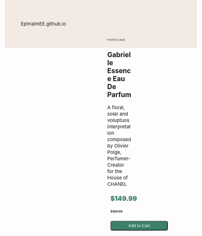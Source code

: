 EphraimEE.github.io
<html>
    <head>
        <meta name="viewport">
        <meta charset="utf-8" content="width=device-width, initial-scale=1.0">
        <title>Product Page</title>
        <style>
            html {
            min-height: 750px;
            max-height: 800px;
            min-width: 750px;
            max-width: 1660px;
            position: absolute;
            }
            body {
            height: 50%;
            width: 1440px;
            background-color: #F3EAE3;
            }
            main {
            width: 50%;
            height: 60%;
            background-color: #FFFFFF;
            display: flex;
            margin: auto;
            border-radius: 10px;
            gap: 20px;
            }
            button {
            width: 180px;
            border-radius: 5px;
            height: 30px;
            background-color: #3D8169;
            margin: 10px;
            color: #FFFFFF;
            }
            .image {
            width: 50%;
            }
            .perfume {
            width: 30%;
            }
            img {
            height: 100%;
            width: 100%;
            border-top-left-radius: 10px;
            border-bottom-left-radius: 10px;
            }
            h1{
            font-size: 9px;
            font-family: sans-serif;
            letter-spacing: 2px;
            margin-top: 20px;
            font-weight: 200;
            }
            p {
            font-size: 15px;
            line-height: 20px;
            }
            .price {
            margin: 10px;
            display: inline-block;
            }
            .price:nth-of-type(1) {
            font-size: 20px;
            color: #3D8169;
            font-weight: 900;
            }
            .price:nth-of-type(2) {
            font-size: 10px;
            }
        </style>
    </head>
    <body>
        <main class="main">
            <section class="image">
                <img src="https://encrypted-tbn0.gstatic.com/images?q=tbn:ANd9GcQcsvrNsMiJy0mpk63LMZUio-QqZg0cwvWe0hX8vR0pZu5pdsbw" alt="perfume">
            </section>
            <section class="perfume">
                <h1>PERFUME</h1>
                <h2>Gabrielle Essence Eau De Parfum</h2>
                <article>
                    <p class="intro">A floral, solar and voluptuos interpretation composed by Olivier Polge, Perfumer-Creator for the House of CHANEL</p>
                </article>
                <article>
                    <p class="price">$149.99</p><p class="price"><del>$169.99</del></p>
                </article>
                <button>Add to Cart</button>
            </section>
        </main>
    </body>
</html>
